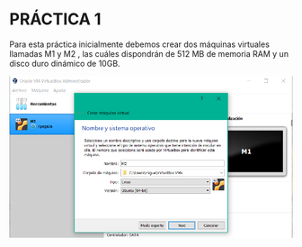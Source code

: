 # PRÁCTICA 1

Para esta práctica inicialmente debemos crear dos máquinas virtuales llamadas M1 y M2 , las cuáles dispondrán de 512 MB de memoria RAM y un disco duro dinámico de 10GB.

![img](https://github.com/miguel444/SWAP/blob/master/practica1/images/Nombre%20y%20SO.png)